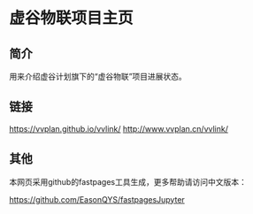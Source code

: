 # 虚谷物联项目主页

## 简介

用来介绍虚谷计划旗下的“虚谷物联”项目进展状态。

## 链接

https://vvplan.github.io/vvlink/
http://www.vvplan.cn/vvlink/

## 其他

本网页采用github的fastpages工具生成，更多帮助请访问中文版本：

https://github.com/EasonQYS/fastpagesJupyter
